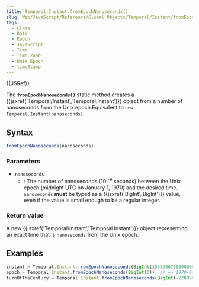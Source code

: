 ```yaml
---
title: Temporal.Instant.fromEpochNanoseconds()
slug: Web/JavaScript/Reference/Global_Objects/Temporal/Instant/fromEpochNanoseconds
tags:
  - Class
  - Date
  - Epoch
  - JavaScript
  - Time
  - Time Zone
  - Unix Epoch
  - timeStamp
---
```

{{JSRef}}

The **`fromEpochNanoseconds()`** static method creates a
{{jsxref('Temporal/Instant','Temporal.Instant')}} object from a
number of nanoseconds from the Unix epoch.Equivalent to
`new Temporal.Instant(nanoseconds)`.

## Syntax

```js
fromEpochNanoseconds(nanoseconds)
```

### Parameters

- `nanoseconds`
  - : The number of nanoseconds (10 <sup>-9</sup> seconds) between the Unix
    epoch (midnight UTC on January 1, 1970) and the desired time. `nanoseconds`
    **must** be typed as a {{jsxref('BigInt','BigInt')}} value, even
    if the value is small enough to be a regular integer.

### Return value

A new {{jsxref('Temporal/Instant','Temporal.Instant')}} object
representing an exact time that is `nanoseconds` from the Unix epoch.

## Examples

```js
instant = Temporal.Instant.fromEpochNanoseconds(BigInt(1553906700000000000)); // => 2019-03-30T00:45:00Z
epoch = Temporal.Instant.fromEpochNanoseconds(BigInt(0)); // => 1970-01-01T00:00Z
turnOfTheCentury = Temporal.Instant.fromEpochNanoseconds(BigInt(-2208988800000000000)); // => 1900-01-01T00:00Z
```
